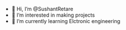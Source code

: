 - 👋 Hi, I’m @SushantRetare
- 👀 I’m interested in making projects
- 🌱 I’m currently learning Elctronic engineering
<!---
SushantRetare/SushantRetare is a ✨ special ✨ repository because its `README.md` (this file) appears on your GitHub profile.
You can click the Preview link to take a look at your changes.
--->
